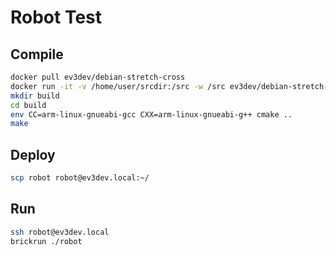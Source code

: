 # Robot Test

## Compile
```bash
docker pull ev3dev/debian-stretch-cross
docker run -it -v /home/user/srcdir:/src -w /src ev3dev/debian-stretch-cross
mkdir build
cd build
env CC=arm-linux-gnueabi-gcc CXX=arm-linux-gnueabi-g++ cmake ..
make
```

## Deploy
```bash
scp robot robot@ev3dev.local:~/
```

## Run
```bash
ssh robot@ev3dev.local
brickrun ./robot
```